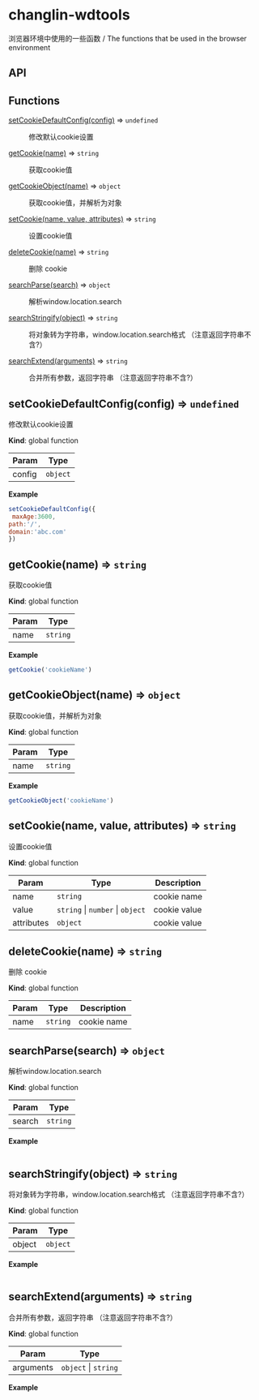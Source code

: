 
# changlin-wdtools
浏览器环境中使用的一些函数    / The  functions that be used in the browser environment

## API
## Functions

<dl>
<dt><a href="#setCookieDefaultConfig">setCookieDefaultConfig(config)</a> ⇒ <code>undefined</code></dt>
<dd><p>修改默认cookie设置</p>
</dd>
<dt><a href="#getCookie">getCookie(name)</a> ⇒ <code>string</code></dt>
<dd><p>获取cookie值</p>
</dd>
<dt><a href="#getCookieObject">getCookieObject(name)</a> ⇒ <code>object</code></dt>
<dd><p>获取cookie值，并解析为对象</p>
</dd>
<dt><a href="#setCookie">setCookie(name, value, attributes)</a> ⇒ <code>string</code></dt>
<dd><p>设置cookie值</p>
</dd>
<dt><a href="#deleteCookie">deleteCookie(name)</a> ⇒ <code>string</code></dt>
<dd><p>删除 cookie</p>
</dd>
<dt><a href="#searchParse">searchParse(search)</a> ⇒ <code>object</code></dt>
<dd><p>解析window.location.search</p>
</dd>
<dt><a href="#searchStringify">searchStringify(object)</a> ⇒ <code>string</code></dt>
<dd><p>将对象转为字符串，window.location.search格式 （注意返回字符串不含?）</p>
</dd>
<dt><a href="#searchExtend">searchExtend(arguments)</a> ⇒ <code>string</code></dt>
<dd><p>合并所有参数，返回字符串 （注意返回字符串不含?）</p>
</dd>
</dl>

<a name="setCookieDefaultConfig"></a>

## setCookieDefaultConfig(config) ⇒ <code>undefined</code>
修改默认cookie设置

**Kind**: global function  

| Param | Type |
| --- | --- |
| config | <code>object</code> | 

**Example**  
```javascriptsetCookieDefaultConfig({ maxAge:3600,path:'/',domain:'abc.com'})```
<a name="getCookie"></a>

## getCookie(name) ⇒ <code>string</code>
获取cookie值

**Kind**: global function  

| Param | Type |
| --- | --- |
| name | <code>string</code> | 

**Example**  
```javascriptgetCookie('cookieName')```
<a name="getCookieObject"></a>

## getCookieObject(name) ⇒ <code>object</code>
获取cookie值，并解析为对象

**Kind**: global function  

| Param | Type |
| --- | --- |
| name | <code>string</code> | 

**Example**  
```javascriptgetCookieObject('cookieName')```
<a name="setCookie"></a>

## setCookie(name, value, attributes) ⇒ <code>string</code>
设置cookie值

**Kind**: global function  

| Param | Type | Description |
| --- | --- | --- |
| name | <code>string</code> | cookie name |
| value | <code>string</code> \| <code>number</code> \| <code>object</code> | cookie value |
| attributes | <code>object</code> | cookie value |

<a name="deleteCookie"></a>

## deleteCookie(name) ⇒ <code>string</code>
删除 cookie

**Kind**: global function  

| Param | Type | Description |
| --- | --- | --- |
| name | <code>string</code> | cookie name |

<a name="searchParse"></a>

## searchParse(search) ⇒ <code>object</code>
解析window.location.search

**Kind**: global function  

| Param | Type |
| --- | --- |
| search | <code>string</code> | 

**Example**  
```javascript```
<a name="searchStringify"></a>

## searchStringify(object) ⇒ <code>string</code>
将对象转为字符串，window.location.search格式 （注意返回字符串不含?）

**Kind**: global function  

| Param | Type |
| --- | --- |
| object | <code>object</code> | 

**Example**  
```javascript```
<a name="searchExtend"></a>

## searchExtend(arguments) ⇒ <code>string</code>
合并所有参数，返回字符串 （注意返回字符串不含?）

**Kind**: global function  

| Param | Type |
| --- | --- |
| arguments | <code>object</code> \| <code>string</code> | 

**Example**  
```javascript```
